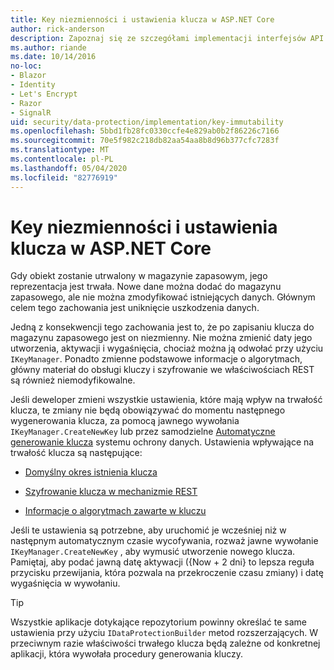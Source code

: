 ```yaml
---
title: Key niezmienności i ustawienia klucza w ASP.NET Core
author: rick-anderson
description: Zapoznaj się ze szczegółami implementacji interfejsów API niezmienności w kluczach ochrony danych ASP.NET Core.
ms.author: riande
ms.date: 10/14/2016
no-loc:
- Blazor
- Identity
- Let's Encrypt
- Razor
- SignalR
uid: security/data-protection/implementation/key-immutability
ms.openlocfilehash: 5bbd1fb28fc0330ccfe4e829ab0b2f86226c7166
ms.sourcegitcommit: 70e5f982c218db82aa54aa8b8d96b377cfc7283f
ms.translationtype: MT
ms.contentlocale: pl-PL
ms.lasthandoff: 05/04/2020
ms.locfileid: "82776919"
---
```

# <a name="key-immutability-and-key-settings-in-aspnet-core"></a>Key niezmienności i ustawienia klucza w ASP.NET Core

Gdy obiekt zostanie utrwalony w magazynie zapasowym, jego reprezentacja jest trwała. Nowe dane można dodać do magazynu zapasowego, ale nie można zmodyfikować istniejących danych. Głównym celem tego zachowania jest uniknięcie uszkodzenia danych.

Jedną z konsekwencji tego zachowania jest to, że po zapisaniu klucza do magazynu zapasowego jest on niezmienny. Nie można zmienić daty jego utworzenia, aktywacji i wygaśnięcia, chociaż można ją odwołać przy użyciu `IKeyManager`. Ponadto zmienne podstawowe informacje o algorytmach, główny materiał do obsługi kluczy i szyfrowanie we właściwościach REST są również niemodyfikowalne.

Jeśli deweloper zmieni wszystkie ustawienia, które mają wpływ na trwałość klucza, te zmiany nie będą obowiązywać do momentu następnego wygenerowania klucza, za pomocą jawnego wywołania `IKeyManager.CreateNewKey` lub przez samodzielne [Automatyczne generowanie klucza](xref:security/data-protection/implementation/key-management#data-protection-implementation-key-management) systemu ochrony danych. Ustawienia wpływające na trwałość klucza są następujące:

* [Domyślny okres istnienia klucza](xref:security/data-protection/implementation/key-management#data-protection-implementation-key-management)

* [Szyfrowanie klucza w mechanizmie REST](xref:security/data-protection/implementation/key-encryption-at-rest)

* [Informacje o algorytmach zawarte w kluczu](xref:security/data-protection/configuration/overview#changing-algorithms-with-usecryptographicalgorithms)

Jeśli te ustawienia są potrzebne, aby uruchomić je wcześniej niż w następnym automatycznym czasie wycofywania, rozważ jawne wywołanie `IKeyManager.CreateNewKey` , aby wymusić utworzenie nowego klucza. Pamiętaj, aby podać jawną datę aktywacji ({Now + 2 dni} to lepsza reguła przycisku przewijania, która pozwala na przekroczenie czasu zmiany) i datę wygaśnięcia w wywołaniu.

>[!TIP]
> Wszystkie aplikacje dotykające repozytorium powinny określać te same ustawienia przy użyciu `IDataProtectionBuilder` metod rozszerzających. W przeciwnym razie właściwości trwałego klucza będą zależne od konkretnej aplikacji, która wywołała procedury generowania kluczy.
